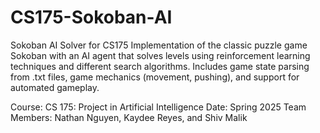 # CS175-Sokoban-AI
Sokoban AI Solver for CS175 
Implementation of the classic puzzle game Sokoban with an AI agent that solves levels using reinforcement learning techniques and different search algorithms. Includes game state parsing from .txt files, game mechanics (movement, pushing), and support for automated gameplay.

Course: CS 175: Project in Artificial Intelligence
Date: Spring 2025
Team Members: Nathan Nguyen, Kaydee Reyes, and Shiv Malik
